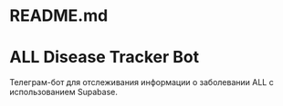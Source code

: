 # README.md
# ALL Disease Tracker Bot
Телеграм-бот для отслеживания информации о заболевании ALL с использованием Supabase.